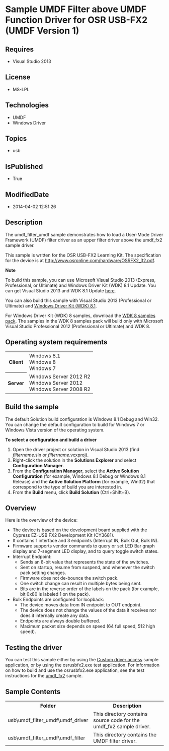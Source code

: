 # Sample UMDF Filter above UMDF Function Driver for OSR USB-FX2 (UMDF Version 1)
## Requires
* Visual Studio 2013
## License
* MS-LPL
## Technologies
* UMDF
* Windows Driver
## Topics
* usb
## IsPublished
* True
## ModifiedDate
* 2014-04-02 12:51:26
## Description

<div id="mainSection">
<p>The umdf_filter_umdf sample demonstrates how to load a User-Mode Driver Framework (UMDF) filter driver as an upper filter driver above the umdf_fx2 sample driver.
</p>
<p>This sample is written for the OSR USB-FX2 Learning Kit. The specification for the device is at
<a href="http://www.osronline.com/hardware/OSRFX2_32.pdf">http://www.osronline.com/hardware/OSRFX2_32.pdf</a>.</p>
<p class="note"><b>Note</b>&nbsp;&nbsp;</p>
<p class="note">To build this sample, you can use Microsoft Visual Studio&nbsp;2013 (Express, Professional, or Ultimate) and Windows Driver Kit (WDK)&nbsp;8.1 Update. You can get Visual Studio&nbsp;2013 and WDK&nbsp;8.1 Update
<a href="http://go.microsoft.com/fwlink/p/?LInkID=239721">here</a>.</p>
<p class="note">You can also build this sample with Visual Studio&nbsp;2013 (Professional or Ultimate) and
<a href="http://go.microsoft.com/fwlink/p/?LInkID=391348">Windows Driver Kit (WDK)&nbsp;8.1</a>.</p>
<p class="note">For Windows Driver Kit (WDK)&nbsp;8 samples, download the <a href=" http://go.microsoft.com/fwlink/?LinkId=317090">
WDK&nbsp;8 samples pack</a>. The samples in the WDK&nbsp;8 samples pack will build only with Microsoft Visual Studio Professional&nbsp;2012 (Professional or Ultimate) and WDK&nbsp;8.</p>
<p></p>
<h2>Operating system requirements</h2>
<table>
<tbody>
<tr>
<th>Client</th>
<td><dt>Windows&nbsp;8.1 </dt><dt>Windows&nbsp;8 </dt><dt>Windows&nbsp;7 </dt></td>
</tr>
<tr>
<th>Server</th>
<td><dt>Windows Server&nbsp;2012&nbsp;R2 </dt><dt>Windows Server&nbsp;2012 </dt><dt>Windows Server&nbsp;2008&nbsp;R2 </dt></td>
</tr>
</tbody>
</table>
<h2>Build the sample</h2>
<p>The default Solution build configuration is Windows&nbsp;8.1 Debug and Win32. You can change the default configuration to build for Windows&nbsp;7 or Windows&nbsp;Vista version of the operating system.</p>
<p class="proch"><b>To select a configuration and build a driver</b></p>
<ol>
<li>Open the driver project or solution in Visual Studio&nbsp;2013 (find <i>filtername</i>.sln or
<i>filtername</i>.vcxproj). </li><li>Right-click the solution in the <b>Solutions Explorer</b> and select <b>Configuration Manager</b>.
</li><li>From the <b>Configuration Manager</b>, select the <b>Active Solution Configuration</b> (for example, Windows&nbsp;8.1 Debug or Windows&nbsp;8.1 Release) and the
<b>Active Solution Platform</b> (for example, Win32) that correspond to the type of build you are interested in.
</li><li>From the <b>Build</b> menu, click <b>Build Solution</b> (Ctrl&#43;Shift&#43;B). </li></ol>
<h2><a id="Overview"></a><a id="overview"></a><a id="OVERVIEW"></a>Overview</h2>
<p>Here is the overview of the device: </p>
<ul>
<li>The device is based on the development board supplied with the Cypress EZ-USB FX2 Development Kit (CY3681).
</li><li>It contains 1 interface and 3 endpoints (Interrupt IN, Bulk Out, Bulk IN). </li><li>Firmware supports vendor commands to query or set LED Bar graph display and 7-segment LED display, and to query toggle switch states.
</li><li>Interrupt Endpoint:
<ul>
<li>Sends an 8-bit value that represents the state of the switches. </li><li>Sent on startup, resume from suspend, and whenever the switch pack setting changes.
</li><li>Firmware does not de-bounce the switch pack. </li><li>One switch change can result in multiple bytes being sent. </li><li>Bits are in the reverse order of the labels on the pack (for example, bit 0x80 is labeled 1 on the pack).
</li></ul>
</li><li>Bulk Endpoints are configured for loopback:
<ul>
<li>The device moves data from IN endpoint to OUT endpoint. </li><li>The device does not change the values of the data it receives nor does it internally create any data.
</li><li>Endpoints are always double buffered. </li><li>Maximum packet size depends on speed (64 full speed, 512 high speed). </li></ul>
</li></ul>
<p></p>
<h2><a id="Testing_the_driver"></a><a id="testing_the_driver"></a><a id="TESTING_THE_DRIVER"></a>Testing the driver</h2>
<p>You can test this sample either by using the <a href="http://go.microsoft.com/fwlink/p/?LinkID=248288">
Custom driver access</a> sample application, or by using the osrusbfx2.exe test application. For information on how to build and use the osrusbfx2.exe application, see the test instructions for the
<a href="http://msdn.microsoft.com/en-us/library/windows/hardware/">umdf_fx2</a> sample.</p>
<h2><a id="Sample_Contents"></a><a id="sample_contents"></a><a id="SAMPLE_CONTENTS"></a>Sample Contents</h2>
<table>
<tbody>
<tr>
<th>Folder</th>
<th>Description</th>
</tr>
<tr>
<td>usb\umdf_filter_umdf\umdf_driver</td>
<td>This directory contains source code for the umdf_fx2 sample driver.</td>
</tr>
<tr>
<td>usb\umdf_filter_umdf\umdf_filter</td>
<td>This directory contains the UMDF filter driver.</td>
</tr>
</tbody>
</table>
</div>
